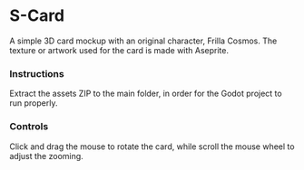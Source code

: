 # S-Card
A simple 3D card mockup with an original character, Frilla Cosmos. The texture or artwork used for the card is made with Aseprite.

### Instructions
Extract the assets ZIP to the main folder, in order for the Godot project to run properly.

### Controls
Click and drag the mouse to rotate the card, while scroll the mouse wheel to adjust the zooming.

